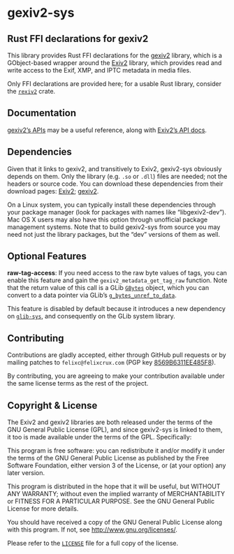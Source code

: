 gexiv2-sys
==========

Rust FFI declarations for gexiv2
--------------------------------

This library provides Rust FFI declarations for the [gexiv2][gexiv2] library,
which is a GObject-based wrapper around the [Exiv2][exiv2] library, which
provides read and write access to the Exif, XMP, and IPTC metadata in media
files.

Only FFI declarations are provided here; for a usable Rust library, consider
the [`rexiv2`][rexiv2] crate.

[gexiv2]: https://wiki.gnome.org/Projects/gexiv2
[exiv2]:  http://www.exiv2.org/
[rexiv2]: https://github.com/felixc/rexiv2


Documentation
-------------

[gexiv2’s APIs][gexiv2-api] may be a useful reference, along with [Exiv2’s
API docs][exiv2-api].

[gexiv2-api]: https://git.gnome.org/browse/gexiv2/tree/gexiv2/gexiv2-metadata.h
[exiv2-api]:  http://exiv2.org/doc/index.html


Dependencies
------------

Given that it links to gexiv2, and transitively to Exiv2, gexiv2-sys obviously
depends on them. Only the library (e.g. `.so` or `.dll`) files are needed; not
the headers or source code. You can download these dependencies from their
download pages: [Exiv2][exiv2-dl]; [gexiv2][gexiv2-dl].

On a Linux system, you can typically install these dependencies through your
package manager (look for packages with names like “libgexiv2-dev”). Mac OS X
users may also have this option through unofficial package management systems.
Note that to build gexiv2-sys from source you may need not just the library
packages, but the “dev” versions of them as well.

[exiv2-dl]:  http://www.exiv2.org/download.html
[gexiv2-dl]: https://wiki.gnome.org/Projects/gexiv2/BuildingAndInstalling


Optional Features
-----------------

**raw-tag-access**: If you need access to the raw byte values of tags, you can
enable this feature and gain the `gexiv2_metadata_get_tag_raw` function. Note
that the return value of this call is a GLib [`GBytes`][gbytes] object, which
you can convert to a data pointer via GLib’s [`g_bytes_unref_to_data`][unref].

This feature is disabled by default because it introduces a new dependency on
[`glib-sys`][glib-sys], and consequently on the GLib system library.

[gbytes]: http://gtk-rs.org/docs/glib_sys/struct.GBytes.html
[unref]: http://gtk-rs.org/docs/glib_sys/fn.g_bytes_unref_to_data.html
[glib-sys]: https://crates.io/crates/glib-sys/


Contributing
------------

Contributions are gladly accepted, either through GitHub pull requests or by
mailing patches to `felixc@felixcrux.com` (PGP key [8569B6311EE485F8][pgp-key]).

By contributing, you are agreeing to make your contribution available under the
same license terms as the rest of the project.

[pgp-key]: http://hkps.pool.sks-keyservers.net/pks/lookup?op=vindex&search=0x8569B6311EE485F8


Copyright & License
-------------------

The Exiv2 and gexiv2 libraries are both released under the terms of the GNU
General Public License (GPL), and since gexiv2-sys is linked to them, it too
is made available under the terms of the GPL. Specifically:

This program is free software: you can redistribute it and/or modify it
under the terms of the GNU General Public License as published by the Free
Software Foundation, either version 3 of the License, or (at your option)
any later version.

This program is distributed in the hope that it will be useful, but WITHOUT
ANY WARRANTY; without even the implied warranty of MERCHANTABILITY or FITNESS
FOR A PARTICULAR PURPOSE. See the GNU General Public License for more details.

You should have received a copy of the GNU General Public License along with
this program. If not, see <http://www.gnu.org/licenses/>.

Please refer to the [`LICENSE`](LICENSE) file for a full copy of the license.
